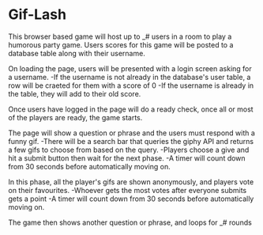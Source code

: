 # Gif-Lash

This browser based game will host up to _# users in a room to play a humorous party game.
Users scores for this game will be posted to a database table along with their username.

On loading the page, users will be presented with a login screen asking for a username.
-If the username is not already in the database's user table, a row will be craeted for them with a score of 0
-If the username is already in the table, they will add to their old score.

Once users have logged in the page will do a ready check, once all or most of the players are ready, the game starts. 

The page will show a question or phrase and the users must respond with a funny gif.
-There will be a search bar that queries the giphy API and returns a few gifs to choose from based on the query.
-Players choose a give and hit a submit button then wait for the next phase.
-A timer will count down from 30 seconds before automatically moving on.

In this phase, all the player's gifs are shown anonymously, and players vote on their favourites.
-Whoever gets the most votes after everyone submits gets a point
-A timer will count down from 30 seconds before automatically moving on.

The game then shows another question or phrase, and loops for _# rounds
